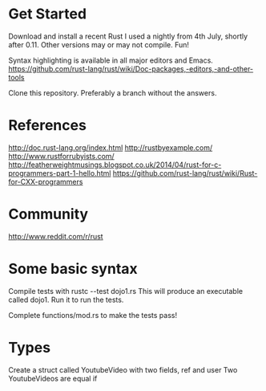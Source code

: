 Get Started
===========

Download and install a recent Rust
I used a nightly from 4th July, shortly after 0.11. Other versions may or may not compile. Fun!

Syntax highlighting is available in all major editors and Emacs.
https://github.com/rust-lang/rust/wiki/Doc-packages,-editors,-and-other-tools

Clone this repository. Preferably a branch without the answers.

References
==========

http://doc.rust-lang.org/index.html
http://rustbyexample.com/
http://www.rustforrubyists.com/
http://featherweightmusings.blogspot.co.uk/2014/04/rust-for-c-programmers-part-1-hello.html
https://github.com/rust-lang/rust/wiki/Rust-for-CXX-programmers

Community
=========

http://www.reddit.com/r/rust


Some basic syntax
=================

Compile tests with
rustc --test dojo1.rs
This will produce an executable called dojo1. Run it to run the tests.

Complete functions/mod.rs to make the tests pass!


Types
=====

Create a struct called YoutubeVideo with two fields, ref and user
Two YoutubeVideos are equal if 